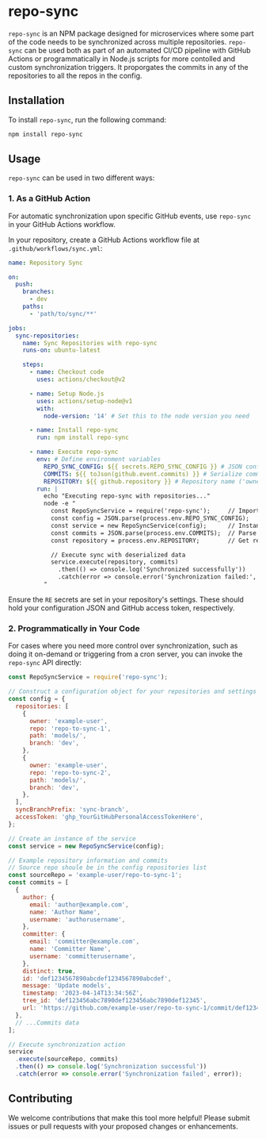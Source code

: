 # **repo-sync**

`repo-sync` is an NPM package designed for microservices where some part of the code needs to be synchronized across multiple repositories. `repo-sync` can be used both as part of an automated CI/CD pipeline with GitHub Actions or programmatically in Node.js scripts for more contolled and custom synchronization triggers. It proporgates the commits in any of the repositories to all the repos in the config.

## **Installation**

To install `repo-sync`, run the following command:

```bash
npm install repo-sync
```

## **Usage**

`repo-sync` can be used in two different ways:

### **1. As a GitHub Action**

For automatic synchronization upon specific GitHub events, use `repo-sync` in your GitHub Actions workflow.

In your repository, create a GitHub Actions workflow file at `.github/workflows/sync.yml`:

```yaml
name: Repository Sync

on:
  push:
    branches:
      - dev
    paths:
      - 'path/to/sync/**'

jobs:
  sync-repositories:
    name: Sync Repositories with repo-sync
    runs-on: ubuntu-latest

    steps:
      - name: Checkout code
        uses: actions/checkout@v2

      - name: Setup Node.js
        uses: actions/setup-node@v1
        with:
          node-version: '14' # Set this to the node version you need

      - name: Install repo-sync
        run: npm install repo-sync

      - name: Execute repo-sync
        env: # Define environment variables
          REPO_SYNC_CONFIG: ${{ secrets.REPO_SYNC_CONFIG }} # JSON config as a secret
          COMMITS: ${{ toJson(github.event.commits) }} # Serialize commit data
          REPOSITORY: ${{ github.repository }} # Repository name ('owner/repo')
        run: |
          echo "Executing repo-sync with repositories..."
          node -e "
            const RepoSyncService = require('repo-sync');     // Import your package
            const config = JSON.parse(process.env.REPO_SYNC_CONFIG);
            const service = new RepoSyncService(config);      // Instantiate service
            const commits = JSON.parse(process.env.COMMITS);  // Parse commit data
            const repository = process.env.REPOSITORY;        // Get repository name

            // Execute sync with deserialized data
            service.execute(repository, commits)
              .then(() => console.log('Synchronized successfully'))
              .catch(error => console.error('Synchronization failed:', error));
          "
```

Ensure the `RE` secrets are set in your repository's settings. These should hold your configuration JSON and GitHub access token, respectively.

### **2. Programmatically in Your Code**

For cases where you need more control over synchronization, such as doing it on-demand or triggering from a cron server, you can invoke the `repo-sync` API directly:

```javascript
const RepoSyncService = require('repo-sync');

// Construct a configuration object for your repositories and settings
const config = {
  repositories: [
    {
      owner: 'example-user',
      repo: 'repo-to-sync-1',
      path: 'models/',
      branch: 'dev',
    },
    {
      owner: 'example-user',
      repo: 'repo-to-sync-2',
      path: 'models/',
      branch: 'dev',
    },
  ],
  syncBranchPrefix: 'sync-branch',
  accessToken: 'ghp_YourGitHubPersonalAccessTokenHere',
};

// Create an instance of the service
const service = new RepoSyncService(config);

// Example repository information and commits
// Source repo shoule be in the config repositories list
const sourceRepo = 'example-user/repo-to-sync-1';
const commits = [
  {
    author: {
      email: 'author@example.com',
      name: 'Author Name',
      username: 'authorusername',
    },
    committer: {
      email: 'committer@example.com',
      name: 'Committer Name',
      username: 'committerusername',
    },
    distinct: true,
    id: 'def1234567890abcdef1234567890abcdef',
    message: 'Update models',
    timestamp: '2023-04-14T13:34:56Z',
    tree_id: 'def123456abc7890def123456abc7890def12345',
    url: 'https://github.com/example-user/repo-to-sync-1/commit/def1234567890abcdef1234567890abcdef',
  },
  // ...Commits data
];

// Execute synchronization action
service
  .execute(sourceRepo, commits)
  .then(() => console.log('Synchronization successful'))
  .catch(error => console.error('Synchronization failed', error));
```

## **Contributing**

We welcome contributions that make this tool more helpful! Please submit issues or pull requests with your proposed changes or enhancements.
